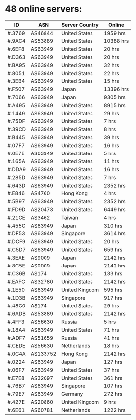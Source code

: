 # 48 online servers:

| ID | ASN | Server Country | Online |
| ------ | ------ | ------ | ------ |
| #.3769 | AS46844 | United States | 1959 hrs |
| #.9AC4 | AS53889 | United States | 10388 hrs |
| #.6EF8 | AS63949 | United States | 20 hrs |
| #.D363 | AS63949 | United States | 20 hrs |
| #.BA95 | AS63949 | United States | 32 hrs |
| #.8051 | AS63949 | United States | 22 hrs |
| #.3EB4 | AS63949 | United States | 15 hrs |
| #.F507 | AS63949 | Japan | 13396 hrs |
| #.7066 | AS63949 | Japan | 9305 hrs |
| #.A495 | AS63949 | United States | 8915 hrs |
| #.1449 | AS63949 | United States | 29 hrs |
| #.75DF | AS63949 | United States | 7 hrs |
| #.39CD | AS63949 | United States | 8 hrs |
| #.B445 | AS63949 | United States | 39 hrs |
| #.07F7 | AS63949 | United States | 16 hrs |
| #.0E7E | AS63949 | United States | 5 hrs |
| #.165A | AS63949 | United States | 11 hrs |
| #.DDA9 | AS63949 | United States | 16 hrs |
| #.285D | AS63949 | United States | 7 hrs |
| #.643D | AS63949 | United States | 2352 hrs |
| #.E846 | AS4760 | Hong Kong | 4 hrs |
| #.5B97 | AS63949 | United States | 2352 hrs |
| #.FD9D | AS20473 | United States | 6449 hrs |
| #.21CE | AS3462 | Taiwan | 4 hrs |
| #.455C | AS63949 | Japan | 310 hrs |
| #.DF53 | AS63949 | Singapore | 3614 hrs |
| #.DCF9 | AS63949 | United States | 20 hrs |
| #.C5D7 | AS63949 | United States | 659 hrs |
| #.3EAE | AS9009 | Japan | 2142 hrs |
| #.8C5E | AS9009 | Japan | 2142 hrs |
| #.C36B | AS174 | United States | 133 hrs |
| #.EAFC | AS32780 | United States | 2142 hrs |
| #.1E50 | AS63949 | United Kingdom | 595 hrs |
| #.1D3B | AS63949 | Singapore | 917 hrs |
| #.48C0 | AS174 | United States | 29 hrs |
| #.6ADB | AS53889 | United States | 2142 hrs |
| #.4FF3 | AS56630 | Russia | 5 hrs |
| #.18A4 | AS63949 | United States | 71 hrs |
| #.ADF7 | AS51659 | Russia | 41 hrs |
| #.CEDE | AS56630 | Netherlands | 18 hrs |
| #.0C4A | AS133752 | Hong Kong | 2142 hrs |
| #.0224 | AS63949 | Japan | 127 hrs |
| #.06F7 | AS63949 | United States | 37 hrs |
| #.E7E8 | AS32097 | United States | 361 hrs |
| #.76B7 | AS63949 | Singapore | 107 hrs |
| #.79E7 | AS63949 | Germany | 272 hrs |
| #.427E | AS20860 | United Kingdom | 9 hrs |
| #.6E61 | AS60781 | Netherlands | 1222 hrs |

